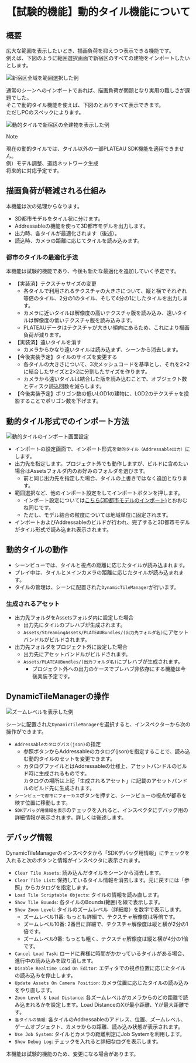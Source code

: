 # 【試験的機能】動的タイル機能について


## 概要
広大な範囲を表示したいとき、描画負荷を抑えつつ表示できる機能です。  
例えば、下図のように範囲選択画面で新宿区のすべての建物をインポートしたいとします。  

![新宿区全域を範囲選択した例](../resources/manual/dynamicTile/areaSelectShinjukuAll.png)  

通常のシーンへのインポートであれば、描画負荷が問題となり実用の難しさが課題でした。  
そこで動的タイル機能を使えば、下図のとおりすべて表示できます。  
ただしPCのスペックによります。  

![動的タイルで新宿区の全建物を表示した例](../resources/manual/dynamicTile/dynamicTileShinjuku.png)

> [!NOTE]
> 現在の動的タイルでは、タイル以外の一部PLATEAU SDK機能を適用できません。  
> 例）モデル調整、道路ネットワーク生成  
> 将来的に対応予定です。


## 描画負荷が軽減される仕組み
本機能は次の処理からなります。
- 3D都市モデルをタイル状に分けます。
- Addressableの機能を使って3D都市モデルを出力します。  
- 出力時、各タイルが最適化されます（後述）。
- 読込時、カメラの距離に応じてタイルを読み込みます。

### 都市のタイルの最適化手法
本機能は試験的機能であり、今後も新たな最適化を追加していく予定です。
- 【実装済】テクスチャサイズの変更
  - 各タイルで利用されるテクスチャの大きさについて、縦と横でそれぞれ等倍のタイル、2分の1のタイル、そして4分の1にしたタイルを出力します。
  - カメラに近いタイルは解像度の高いテクスチャ版を読み込み、遠いタイルは解像度の低いテクスチャ版を読み込みます。
  - PLATEAUデータはテクスチャが大きい傾向にあるため、これにより描画負荷が減ります。
- 【実装済】遠いタイルを消す
  - カメラからかなり遠いタイルは読み込まず、シーンから消去します。
- 【今後実装予定】タイルのサイズを変更する
  - 各タイルの大きさについて、3次メッシュコードを基準とし、それを2×2に結合したサイズと2×2に分割したサイズを作ります。
  - カメラから遠いタイルは結合した版を読み込むことで、オブジェクト数とディスク読込回数を減らします。
- 【今後実装予定】ポリゴン数の低いLOD1の建物に、LOD2のテクスチャを投影することでポリゴン数を下げます。

## 動的タイル形式でのインポート方法

![動的タイルのインポート画面設定](../resources/manual/dynamicTile/tileImportConfig.png)  

- インポートの設定画面で、インポート形式を`動的タイル（Addressable出力）`にします。
- 出力先を指定します。プロジェクト外でも動作しますが、ビルドに含めたい場合はAssetsフォルダ内のお好みのフォルダを選びます。
  - 前と同じ出力先を指定した場合、タイルの上書きではなく追加となります。
- 範囲選択など、他のインポート設定をしてインポートボタンを押します。
  - インポート設定については[こちら(3D都市モデルのインポート)](./ImportCityModels.md)とおおむね同じです。
  - ただし、モデル結合の粒度については地域単位に固定されます。
- インポートおよびAddressableのビルドが行われ、完了すると3D都市モデルがタイル形式で読み込まれ表示されます。

## 動的タイルの動作

- シーンビューでは、タイルと視点の距離に応じたタイルが読み込まれます。
- プレイ中は、タイルとメインカメラの距離に応じたタイルが読み込まれます。
- タイルの管理は、シーンに配置された`DynamicTileManager`が行います。

### 生成されるアセット
- 出力先フォルダをAssetsフォルダ内に設定した場合
  - 出力先にタイルのプレハブが生成されます。
  - `Assets/StreamingAssets/PLATEAUBundles/(出力先フォルダ名)`にアセットバンドルがビルドされます。
- 出力先フォルダをプロジェクト外に設定した場合
  - 出力先にアセットバンドルがビルドされます。
  - `Assets/PLATEAUBundles/(出力フォルダ名)`にプレハブが生成されます。
    - プロジェクト外への出力のケースでプレハブ非依存にする機能は今後実装予定です。

## DynamicTileManagerの操作
![ズームレベルを表示した例](../resources/manual/dynamicTile/showZoomLevel.png)  

シーンに配置された`DynamicTileManager`を選択すると、インスペクターから次の操作ができます。
- `Addressableカタログパス(json)`の指定
  - 参照ボタンからAddressableのカタログ(json)を指定することで、読み込む動的タイルのセットを変更できます。
  - カタログファイルとはAddressableの仕様上、アセットバンドルのビルド時に生成されるものです。  
    カタログの場所は上記「生成されるアセット」に記載のアセットバンドルのビルド先に生成されます。
- `シーンビューで都市にフォーカス`ボタンを押すと、シーンビューの視点が都市を映す位置に移動します。
- `SDKデバッグ用情報を表示`のチェックを入れると、インスペクタにデバッグ用の詳細情報が表示されます。詳しくは後述します。


## デバッグ情報
DynamicTileManagerのインスペクタから「SDKデバッグ用情報」にチェックを入れると次のボタンと情報がインスペクタに表示されます。
- `Clear Tile Assets`: 読み込んだタイルをシーンから消去します。
- `Clear Tile List`: 保持しているタイル情報を消去します。元に戻すには「参照」からカタログを指定します。
- `Load Tile Scriptable Objects`: タイルの情報を読み直します。
- `Show Tile Bounds`: 各タイルのBounds(範囲)を線で表示します。
- `Show Zoom Level`: タイルのズームレベル（詳細度）を数字で表示します。
  - ズームレベル11番: もっとも詳細で、テクスチャ解像度は等倍です。
  - ズームレベル10番: 2番目に詳細で、テクスチャ解像度は縦と横が2分の1倍です。
  - ズームレベル9番:  もっとも粗く、テクスチャ解像度は縦と横が4分の1倍です。
- `Cancel Load Task`: ロードに異様に時間がかかっているタイルがある場合、進行中の読み込みを取り消します。
- `Disable Realtime Load On Editor`: エディタでの視点位置に応じたタイルの読み込みを停止します。
- `Update Assets On Camera Position`: カメラ位置に応じたタイルの読み込みをやり直します。
- `Zoom Level & Load Distance`: 各ズームレベルがカメラからのどの距離で読み込まれるかを設定します。Load DistanceのXが最小距離、Yが最大距離です。
- `各タイルの情報`: 各タイルのAddressableのアドレス、位置、ズームレベル、ゲームオブジェクト、カメラからの距離、読み込み状態が表示されます。
- `Use Job System`: タイルとカメラの距離判定にJob Systemを利用します。
- `Show Debug Log`: チェックを入れると詳細なログを表示します。
  
本機能は試験的機能のため、変更になる場合があります。